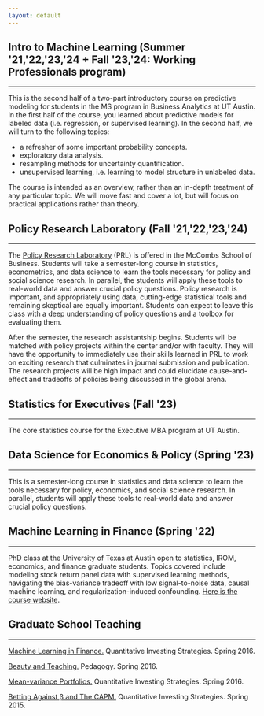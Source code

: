 ```yaml
---
layout: default
---
```


## Intro to Machine Learning (Summer '21,'22,'23,'24 + Fall '23,'24: Working Professionals program)
<hr>

This is the second half of a two-part introductory course on predictive modeling for students in the MS program in Business Analytics at UT Austin. In the first half of the course, you learned about predictive models for labeled data (i.e. regression, or supervised learning). In the second half, we will turn to the following topics:

- a refresher of some important probability concepts.
- exploratory data analysis.
- resampling methods for uncertainty quantification.
- unsupervised learning, i.e. learning to model structure in unlabeled data.

The course is intended as an overview, rather than an in-depth treatment of any particular topic. We will move fast and cover a lot, but will focus on practical applications rather than theory.

## Policy Research Laboratory (Fall '21,'22,'23,'24)
<hr>

The [Policy Research Laboratory](https://sites.google.com/view/policyresearchlaboratory/about) (PRL) is offered in the McCombs School of Business.  Students will take a semester-long course in statistics, econometrics, and data science to learn the tools necessary for policy and social science research. In parallel, the students will apply these tools to real-world data and answer crucial policy questions. Policy research is important, and appropriately using data, cutting-edge statistical tools and remaining skeptical are equally important. Students can expect to leave this class with a deep understanding of policy questions and a toolbox for evaluating them.

After the semester, the research assistantship begins. Students will be matched with policy projects within the center and/or with faculty. They will have the opportunity to immediately use their skills learned in PRL to work on exciting research that culminates in journal submission and publication. The research projects will be high impact and could elucidate cause-and-effect and tradeoffs of policies being discussed in the global arena.


## Statistics for Executives (Fall '23)
<hr>

The core statistics course for the Executive MBA program at UT Austin.

## Data Science for Economics & Policy (Spring '23)
<hr>

This is a semester-long course in statistics and data science to learn the tools necessary for policy, economics, and social science research. In parallel, students will apply these tools to real-world data and answer crucial policy questions.

## Machine Learning in Finance (Spring '22)
<hr>

PhD class at the University of Texas at Austin open to statistics, IROM, economics, and finance graduate students.  Topics covered include modeling stock return panel data with supervised learning methods, navigating the bias-variance tradeoff with low signal-to-noise data, causal machine learning, and regularization-induced confounding.  [Here is the course website](https://github.com/dpuelz/Machine-Learning-in-Finance).

## Graduate School Teaching
<hr>

[Machine Learning in Finance.](MLLecture.pdf) Quantitative Investing Strategies. Spring 2016.

[Beauty and Teaching.](BeautyandTeaching.pdf) Pedagogy. Spring 2016.

[Mean-variance Portfolios.](DavidZackQuantPortfolio.pdf) Quantitative Investing Strategies. Spring 2016.

[Betting Against β and The CAPM.](InvestmentStrategiesBABlecture.pdf) Quantitative Investing Strategies. Spring 2015.
